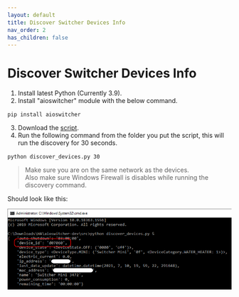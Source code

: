 ```yaml
---
layout: default
title: Discover Switcher Devices Info
nav_order: 2
has_children: false
---
```


# Discover Switcher Devices Info

1. Install latest Python (Currently 3.9).
2. Install "aioswitcher" module with the below command.
```
pip install aioswitcher
```
3. Download the [script](https://github.com/TomerFi/aioswitcher/blob/dev/scripts/discover_devices.py).
4. Run the following command from the folder you put the script, this will run the discovery for 30 seconds.
```
python discover_devices.py 30
```

> Make sure you are on the same network as the devices.   
> Also make sure Windows Firewall is disables while running the discovery command.

Should look like this:

![cmd](images/discovery.png)

